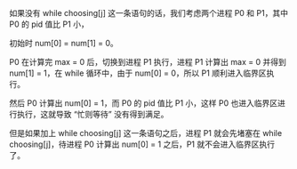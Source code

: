 如果没有 while choosing[j] 这一条语句的话，我们考虑两个进程 P0 和 P1，其中 P0 的 pid 值比 P1 小，

初始时 num[0] = num[1] = 0。

P0 在计算完 max = 0 后，切换到进程 P1 执行，进程 P1 计算出 max = 0 并得到 num[1] = 1，在 while 循环中，由于 num[0] = 0，所以 P1 顺利进入临界区执行。

然后 P0 计算出 num[0] = 1，而 P0 的 pid 值比 P1 小，这样 P0 也进入临界区进行执行，这就导致 “忙则等待” 没有得到满足。

但是如果加上 while choosing[j] 这一条语句之后，进程 P1 就会先堵塞在 while choosing[j]，待进程 P0 计算出 num[0] = 1 之后，P1 就不会进入临界区执行了。

